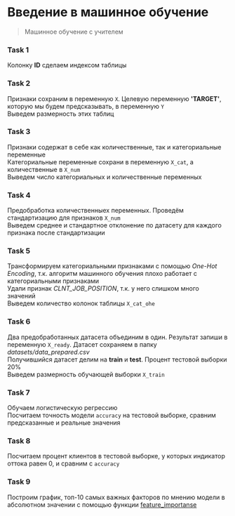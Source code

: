 # Введение в машинное обучение

>Машинное обучение с учителем

### Task 1
Колонку **ID** сделаем индексом таблицы

### Task 2
Признаки сохраним в переменную `X`. Целевую переменную **'TARGET'**, которую мы будем предсказывать, в переменную `Y` \
Выведем размерность этих таблиц

### Task 3
Признаки содержат в себе как количественные, так и категориальные переменные \
Категориальные переменные сохрани в переменную `X_cat`, а количественные в `X_num` \
Выведем число категориальных и количественные переменных

### Task 4
Предобработка количественныех переменных. Проведём стандартизацию для признаков `X_num` \
Выведем среднее и стандартное отклонение по датасету для каждого признака после стандартизации

### Task 5
Трансформируем категориальными признаками с помощью *One-Hot Encoding*, т.к. алгоритм машинного обучения плохо работает с категориальными признаками \
Удали признак *CLNT_JOB_POSITION*, т.к. у него слишком много значений \
Выведем количество колонок таблицы `X_cat_ohe`

### Task 6
Два предобработанных датасета объединим в один. Результат запиши в переменную `X_ready`. Датасет сохраняем в папку *datasets/data_prepared.csv* \
Получившийся датасет делим на **train** и **test**. Процент тестовой выборки 20% \
Выведем размерность обучающей выборки `X_train`

### Task 7
Обучаем логистическую регрессию \
Посчитаем точность модели `accuracy` на тестовой выборке, сравним предсказанные и реальные значения

### Task 8
Посчитаем процент клиентов в тестовой выборке, у которых индикатор оттока равен 0, и сравним с `accuracy`

### Task 9
Построим график,  топ-10 самых важных факторов по мнению модели в абсолютном значении с помощью функции [feature_importanse](../code-samples/feature_importanse.py)
